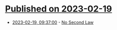 # [Published on 2023-02-19](index.md)

* [2023-02-19, 09:37:00](https://soylentnews.org/article.pl?sid=23/02/18/1828249&from=rss) - [No Second Law](https://soylentnews.org/article.pl?sid=23/02/18/1828249&from=rss)
